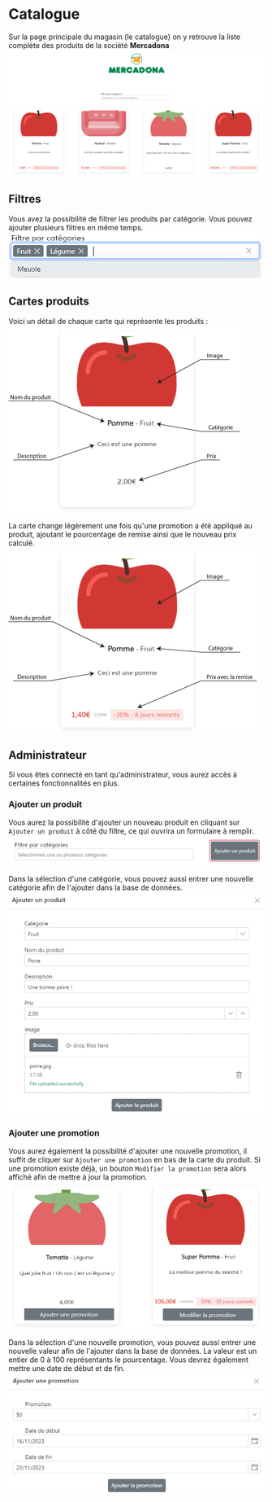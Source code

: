 # Catalogue

Sur la page principale du magasin (le catalogue) on y retrouve la liste complète des produits de la société **Mercadona**
![](catalog.png)

## Filtres

Vous avez la possibilité de filtrer les produits par catégorie. Vous pouvez ajouter plusieurs filtres en même temps.
![](catalog-filter.png)

## Cartes produits

Voici un détail de chaque carte qui représente les produits :
![](product-card.png)

La carte change légèrement une fois qu'une promotion a été appliqué au produit, ajoutant le pourcentage de remise ainsi que le nouveau prix calculé.
![](product-card-promo.png)

## Administrateur

Si vous êtes connecté en tant qu'administrateur, vous aurez accès à certaines fonctionnalités en plus.

### Ajouter un produit

Vous aurez la possibilité d'ajouter un nouveau produit en cliquant sur `Ajouter un produit` à côté du filtre, ce qui ouvrira un formulaire à remplir.
![](add-product.png)

Dans la sélection d'une catégorie, vous pouvez aussi entrer une nouvelle catégorie afin de l'ajouter dans la base de données.
![](add-product-form.png)

### Ajouter une promotion

Vous aurez également la possibilité d'ajouter une nouvelle promotion, il suffit de cliquer sur `Ajouter une promotion` en bas de la carte du produit. 
Si une promotion existe déjà, un bouton `Modifier la promotion` sera alors affiché afin de mettre à jour la promotion.
![](add-promotion.png)

Dans la sélection d'une nouvelle promotion, vous pouvez aussi entrer une nouvelle valeur afin de l'ajouter dans la base de données.
La valeur est un entier de 0 à 100 représentants le pourcentage. Vous devrez également mettre une date de début et de fin.
![](add-promotion-form.png)